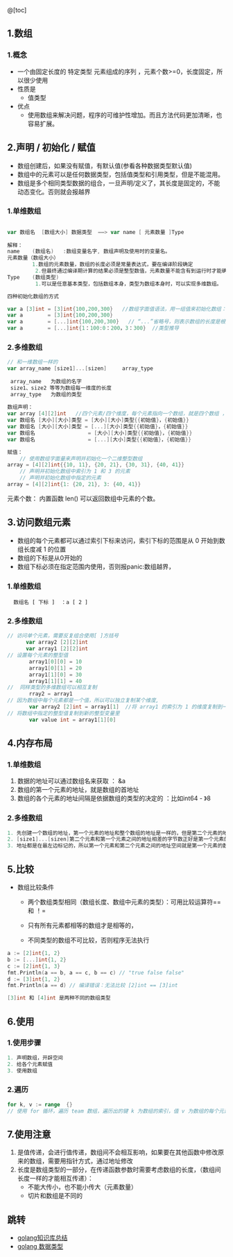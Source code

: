 ﻿@[toc]
## 1.数组

###  1.概念

*   一个由固定长度的   特定类型   元素组成的序列 ，元素个数>=0，长度固定，所以很少使用
*   性质是
    *   值类型
*   优点
    *   使用数组来解决问题，程序的可维护性增加。而且方法代码更加清晰，也容易扩展。

## 2.声明  /  初始化  /  赋值

*   数组创建后，如果没有赋值，有默认值(参看各种数据类型默认值)
*   数组中的元素可以是任何数据类型，包括值类型和引用类型，但是不能混用。
*   数组是多个相同类型数据的组合，一旦声明/定义了，其长度是固定的，不能动态变化。否则就会报越界

### 1.单维数组

```go

var 数组名  [数组大小] 数据类型  ——> var name [ 元素数量 ]Type 
  
解释：
name    (数组名)   :数组变量名字, 数组声明及使用时的变量名。 
元素数量（数组大小）   
		1.数组的元素数量，数组的长度必须是常量表达式，要在编译阶段确定
         2.但最终通过编译期计算的结果必须是整型数值，元素数量不能含有到运行时才能确认大小的数值。
Type    (数组类型)  
	     1.可以是任意基本类型，包括数组本身，类型为数组本身时，可以实现多维数组。

四种初始化数组的方式

var a [3]int = [3]int{100,200,300}   //数组字面值语法，用一组值来初始化数组：
var a        = [3]int{100,200,300}							  
var a        = [...]int{100,200,300}   // “...”省略号，则表示数组的长度是根据初始化值的个数来计算
var a        = [...]int{1：100:0：200，3：300}  //类型推导

```

### 2.多维数组

````go
// 和一维数组一样的
var array_name [size1]...[sizen]	 array_type 
 
 array_name   为数组的名字
 size1、size2 等等为数组每一维度的长度
 array_type   为数组的类型
 
数组声明：
var array [4][2]int   //四个元素/四个维度，每个元素指向一个数组，就是四个数组 ，每个数组有两个元素                                                       
var 数组名 [大小][大小]类型 = [大小][大小]类型{{初始值}，{初始值}}
var 数组名 [大小][大小]类型 = [...][大小]类型{{初始值}，{初始值}}
var 数组名                 = [大小][大小]类型{{初始值}，{初始值}}
var 数组名                 = [...][大小]类型{{初始值}，{初始值}}

赋值：
	// 使用数组字面量来声明并初始化一个二维整型数组
array = [4][2]int{{10, 11}, {20, 21}, {30, 31}, {40, 41}} 
	// 声明并初始化数组中索引为 1 和 3 的元素
	// 声明并初始化数组中指定的元素
array = [4][2]int{1: {20, 21}, 3: {40, 41}}   


````

元素个数： 内置函数 len() 可以返回数组中元素的个数。

## 3.访问数组元素 

*   数组的每个元素都可以通过索引下标来访问，索引下标的范围是从 0 开始到数组长度减 1 的位置 
*   数组的下标是从0开始的
*   数组下标必须在指定范围内使用，否则报panic:数组越界，

### 1.单维数组

```
  数组名 [ 下标 ]  ：a [ 2 ]
```

### 2.多维数组

```go
// 访问单个元素，需要反复组合使用[ ]方括号
      var array2 [2][2]int
      var array1 [2][2]int
// 设置每个元素的整型值
       array1[0][0] = 10
       array1[0][1] = 20
       array1[1][0] = 30
       array1[1][1] = 40
//  同样类型的多维数组可以相互复制
 	   rray2 = array1
// 因为数组中每个元素都是一个值，所以可以独立复制某个维度,
 	   var array2 [2]int = array1[1]  //将 array1 的索引为 1 的维度复制到一个同类型的新数组里
// 将数组中指定的整型值复制到新的整型变量里
	   var value int = array1[1][0]    

```



## 4.内存布局

### 1.单维数组

1. 数据的地址可以通过数组名来获取    ： &a
2. 数组的第一个元素的地址，就是数组的首地址
3. 数组的各个元素的地址间隔是依据数组的类型的决定的 ：比如int64 - 》8

### 2.多维数组

```go
1. 先创建一个数组的地址，第一个元素的地址和整个数组的地址是一样的，但是第二个元素的地址是在第一个元素的地址的基础上加上第二个元素相应的数据类型的字节数，就是第二个元素的地址，以此类推
2. [size1]...[sizen]第二个元素和第一个元素之间的地址相差的字节数正好是第一个元素的所有数据的字节数
3. 地址都是在最左边标记的，所以第一个元素和第二个元素之间的地址空间就是第一个元素的数组的数据站的字节数，就可以推到出来第一个元素的数组的第一个元素的地址，（记住地址是在方格的最左边标记的）
```

## 5.比较

* 数组比较条件

  *   两个数组类型相同（数组长度、数组中元素的类型）：可用比较运算符==  和 ！=

  *   只有所有元素都相等的数组才是相等的，

  *   不同类型的数组不可比较，否则程序无法执行

```go
a := [2]int{1, 2}
b := [...]int{1, 2}
c := [2]int{1, 3}
fmt.Println(a == b, a == c, b == c) // "true false false"
d := [3]int{1, 2}
fmt.Println(a == d) // 编译错误：无法比较 [2]int == [3]int

[3]int 和 [4]int 是两种不同的数组类型 
```

## 6.使用

### 1.使用步骤
```go
1. 声明数组，开辟空间
2. 给各个元素赋值
3. 使用数组
```

### 2.遍历

```go
for k, v := range  {}
// 使用 for 循环，遍历 team 数组，遍历出的键 k 为数组的索引，值 v 为数组的每个元素值。
```

## 7.使用注意

1. 是值传递，会进行值传递，数组间不会相互影响，如果要在其他函数中修改原来的数组，需要用指针方式，通过地址修改
7. 长度是数组类型的一部分，在传递函数参数时需要考虑数组的长度，（数组间长度一样的才能相互传递）：
   * 不能大传小，也不能小传大（元素数量）
   * 切片和数组是不同的

## 跳转
* [golang知识库总结](https://www.cnblogs.com/shulei/p/13426361.html)
* [golang 数据类型](https://www.cnblogs.com/shulei/p/13425813.html)


